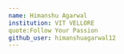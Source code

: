 ```yaml
---
name: Himanshu Agarwal
institution: VIT VELLORE
quote:Follow Your Passion
github_user: himanshuagarwal12
---
```

